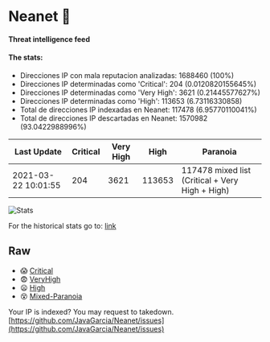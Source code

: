 # Neanet :hocho:
#### Threat intelligence feed
#### The stats:

- Direcciones IP con mala reputacion analizadas: 1688460 (100%)
- Direcciones IP determinadas como 'Critical':  204 (0.0120820155645%)
- Direcciones IP determinadas como 'Very High':  3621 (0.21445577627%)
- Direcciones IP determinadas como 'High':  113653 (6.73116330858)
- Total de direcciones IP indexadas en Neanet:  117478 (6.95770110041%)
- Total de direcciones IP descartadas en Neanet:  1570982 (93.0422988996%)

| Last Update | Critical | Very High | High | Paranoia |
| --- | --- | --- | --- | --- |
| 2021-03-22 10:01:55 | 204 | 3621 | 113653 | 117478 mixed list (Critical + Very High + High)|

![Stats](https://docs.google.com/spreadsheets/d/e/2PACX-1vSnaNMIXVabIpDJjufMlzH7poXnshF3mgd8Is1g9ytUEzVsP5my4Trn8f-xkoLLQ38xpL3HtmUexLo6/pubchart?oid=501124687&format=image)

For the historical stats go to: [link](/stats.csv)
## Raw
- :scream: [Critical](https://raw.githubusercontent.com/JavaGarcia/Neanet/master/blacklists/neanet_critical.txt)
- :fearful: [VeryHigh](https://raw.githubusercontent.com/JavaGarcia/Neanet/master/blacklists/neanet_veryHigh.txtt)
- :frowning: [High](https://raw.githubusercontent.com/JavaGarcia/Neanet/master/blacklists/neanet_high.txt)
- :dizzy_face: [Mixed-Paranoia](https://raw.githubusercontent.com/JavaGarcia/Neanet/master/blacklists/neanet_all.txt)


Your IP is indexed? You may request to takedown. [https://github.com/JavaGarcia/Neanet/issues](https://github.com/JavaGarcia/Neanet/issues)






















































































































































































































































































































































































































































































































































































































































































































































































































































































































































































































































































































































































































































































































































































































































































































































































































































































































































































































































































































































































































































































































































































































































































































































































































































































































































































































































































































































































































































































































































































































































































































































































































































































































































































































































































































































































































































































































































































































































































































































































































































































































































































































































































































































































































































































































































































































































































































































































































































































































































































































































































































































































































































